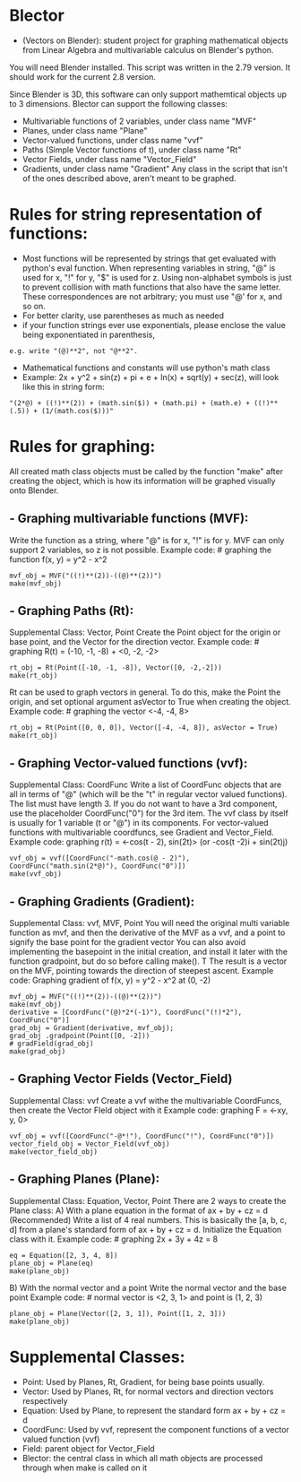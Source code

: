 # Blector 
- (Vectors on Blender): student project for graphing mathematical objects from Linear Algebra and multivariable calculus on Blender's python.

You will need Blender installed. This script was written in the 2.79 version. It should work for the current 2.8 version.

Since Blender is 3D, this software can only support mathemtical objects up to 3 dimensions. Blector can support the following classes:
- Multivariable functions of 2 variables, under class name "MVF"
- Planes, under class name "Plane"
- Vector-valued functions, under class name "vvf"
- Paths (Simple Vector functions of t), under class name "Rt"
- Vector Fields, under class name "Vector_Field"
- Gradients, under class name "Gradient"
Any class in the script that isn't of the ones described above, aren't meant to be graphed.

# Rules for string representation of functions:
- Most functions will be represented by strings that get evaluated with python's eval function. When representing variables in string, "@" is used for x, "!" for y, "$" is used for z. Using non-alphabet symbols is just to prevent collision with math functions that also have the same letter. These correspondences are not arbitrary; you must use "@' for x, and so on.
- For better clarity, use parentheses as much as needed
- if your function strings ever use exponentials, please enclose the value being exponentiated in parenthesis,
```
e.g. write "(@)**2", not "@**2".
```
- Mathematical functions and constants will use python's math class
- Example: 2x + y^2 + sin(z) + pi + e + ln(x) + sqrt(y) + sec(z), will look like this in string form:
```
"(2*@) + ((!)**(2)) + (math.sin($)) + (math.pi) + (math.e) + ((!)**(.5)) + (1/(math.cos($)))"
```

# Rules for graphing:
All created math class objects must be called by the function "make" after creating the object, which is how its information will be graphed visually onto Blender.

## - Graphing multivariable functions (MVF):
Write the function as a string, where "@" is for x, "!" is for y. MVF can only support 2 variables, so z is not possible.
Example code: # graphing the function f(x, y) = y^2 - x^2
```
mvf_obj = MVF("((!)**(2))-((@)**(2))")
make(mvf_obj)
```

## - Graphing Paths (Rt):
Supplemental Class: Vector, Point
Create the Point object for the origin or base point, and the Vector for the direction vector.
Example code: # graphing R(t) = (-10, -1, -8) + <0, -2, -2>
```
rt_obj = Rt(Point([-10, -1, -8]), Vector([0, -2,-2]))
make(rt_obj)
```
Rt can be used to graph vectors in general. To do this, make the Point the origin, and set optional argument asVector to True when creating the object.
Example code: # graphing the vector <-4, -4, 8>
```
rt_obj = Rt(Point([0, 0, 0]), Vector([-4, -4, 8]), asVector = True)
make(rt_obj)
```

## - Graphing Vector-valued functions (vvf):
Supplemental Class: CoordFunc
Write a list of CoordFunc objects that are all in terms of "@" (which will be the "t" in regular vector valued functions). 
The list must have length 3. If you do not want to have a 3rd component, use the placeholder CoordFunc("0") for the 3rd item.
The vvf class by itself is usually for 1 variable (t or "@") in its components. For vector-valued functions with multivariable coordfuncs, see Gradient and Vector_Field.
Example code: graphing r(t) = <-cos(t - 2), sin(2t)> (or -cos(t -2)i + sin(2t)j)
```
vvf_obj = vvf([CoordFunc("-math.cos(@ - 2)"), CoordFunc("math.sin(2*@)"), CoordFunc("0")])
make(vvf_obj)
```

## - Graphing Gradients (Gradient):
Supplemental Class: vvf, MVF, Point
You will need the original multi variable function as mvf, and then the derivative of the MVF as a vvf, and a point to signify the base point for the gradient vector
You can also avoid implementing the basepoint in the initial creation, and install it later with the function gradpoint, but do so before calling make(). T
The result is a vector on the MVF, pointing towards the direction of steepest ascent.
Example code: Graphing gradient of f(x, y) = y^2 - x^2 at (0, -2)
```
mvf_obj = MVF("((!)**(2))-((@)**(2))")
make(mvf_obj)
derivative = [CoordFunc("(@)*2*(-1)"), CoordFunc("(!)*2"), CoordFunc("0")]
grad_obj = Gradient(derivative, mvf_obj);
grad_obj .gradpoint(Point([0, -2]))
# gradField(grad_obj)
make(grad_obj)
```

## - Graphing Vector Fields (Vector_Field)
Supplemental Class: vvf
Create a vvf withe the multivariable CoordFuncs, then create the Vector FIeld object with it
Example code: graphing F = <-xy, y, 0>
```
vvf_obj = vvf([CoordFunc("-@*!"), CoordFunc("!"), CoordFunc("0")])
vector_field_obj = Vector_Field(vvf_obj)
make(vector_field_obj)
```

## - Graphing  Planes (Plane):
Supplemental Class: Equation, Vector, Point
There are 2 ways to create the Plane class:
A) With a plane equation in the format of ax + by + cz = d (Recommended)
Write a list of 4 real numbers. This is basically the [a, b, c, d] from a plane's standard form of ax + by + cz = d. Initialize the Equation class with it.
Example code: # graphing 2x + 3y + 4z = 8
```
eq = Equation([2, 3, 4, 8])
plane_obj = Plane(eq)
make(plane_obj)
```
B) With the normal vector and a point
Write the normal vector and the base point
Example code: # normal vector is <2, 3, 1> and point is (1, 2, 3)
```
plane_obj = Plane(Vector([2, 3, 1]), Point([1, 2, 3]))
make(plane_obj)
```

# Supplemental Classes:
- Point: Used by Planes, Rt, Gradient, for being base points usually.
- Vector: Used by Planes, Rt, for normal vectors and direction vectors respectively
- Equation: Used by Plane, to represent the standard form ax + by + cz = d
- CoordFunc: Used by vvf, represent the component functions of a vector valued function (vvf)
- Field: parent object for Vector_Field
- Blector: the central class in which all math objects are processed through when make is called on it
